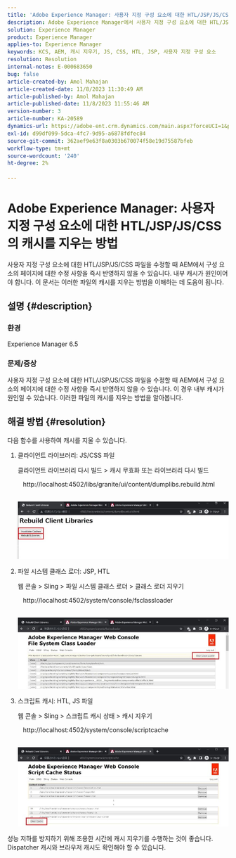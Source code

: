 ```yaml
---
title: 'Adobe Experience Manager: 사용자 지정 구성 요소에 대한 HTL/JSP/JS/CSS의 캐시를 지우는 방법'
description: Adobe Experience Manager에서 사용자 지정 구성 요소에 대한 HTL/JSP/JS/CSS의 캐시를 지우는 방법을 알아봅니다.
solution: Experience Manager
product: Experience Manager
applies-to: Experience Manager
keywords: KCS, AEM, 캐시 지우기, JS, CSS, HTL, JSP, 사용자 지정 구성 요소
resolution: Resolution
internal-notes: E-000683650
bug: false
article-created-by: Amol Mahajan
article-created-date: 11/8/2023 11:30:49 AM
article-published-by: Amol Mahajan
article-published-date: 11/8/2023 11:55:46 AM
version-number: 3
article-number: KA-20589
dynamics-url: https://adobe-ent.crm.dynamics.com/main.aspx?forceUCI=1&pagetype=entityrecord&etn=knowledgearticle&id=71ba7040-2a7e-ee11-8179-6045bd006b3d
exl-id: d99df099-5dca-4fc7-9d95-a6878fdfec84
source-git-commit: 362aef9e63f8a0303b670074f58e19d75587bfeb
workflow-type: tm+mt
source-wordcount: '240'
ht-degree: 2%

---
```


# Adobe Experience Manager: 사용자 지정 구성 요소에 대한 HTL/JSP/JS/CSS의 캐시를 지우는 방법


사용자 지정 구성 요소에 대한 HTL/JSP/JS/CSS 파일을 수정할 때 AEM에서 구성 요소의 페이지에 대한 수정 사항을 즉시 반영하지 않을 수 있습니다. 내부 캐시가 원인이어야 합니다. 이 문서는 이러한 파일의 캐시를 지우는 방법을 이해하는 데 도움이 됩니다.

## 설명 {#description}


### <b>환경</b>

Experience Manager 6.5



### 문제/증상

사용자 지정 구성 요소에 대한 HTL/JSP/JS/CSS 파일을 수정할 때 AEM에서 구성 요소의 페이지에 대한 수정 사항을 즉시 반영하지 않을 수 있습니다. 이 경우 내부 캐시가 원인일 수 있습니다.
이러한 파일의 캐시를 지우는 방법을 알아봅니다.


## 해결 방법 {#resolution}


다음 함수를 사용하여 캐시를 지울 수 있습니다.



1. 클라이언트 라이브러리: JS/CSS 파일

   클라이언트 라이브러리 다시 빌드 > 캐시 무효화 또는 라이브러리 다시 빌드

      http://localhost:4502/libs/granite/ui/content/dumplibs.rebuild.html 

        ![](assets/ed2f2e85-af35-ed11-9db1-0022480869de.png)
2. 파일 시스템 클래스 로더: JSP, HTL

   웹 콘솔 > Sling > 파일 시스템 클래스 로더 > 클래스 로더 지우기

      http://localhost:4502/system/console/fsclassloader

        ![](assets/2438888b-af35-ed11-9db1-0022480869de.png)
3. 스크립트 캐시: HTL, JS 파일

   웹 콘솔 > Sling > 스크립트 캐시 상태 > 캐시 지우기

      http://localhost:4502/system/console/scriptcache

        ![](assets/c97ddd91-af35-ed11-9db1-0022480869de.png)


성능 저하를 방지하기 위해 조용한 시간에 캐시 지우기를 수행하는 것이 좋습니다.
Dispatcher 캐시와 브라우저 캐시도 확인해야 할 수 있습니다.
